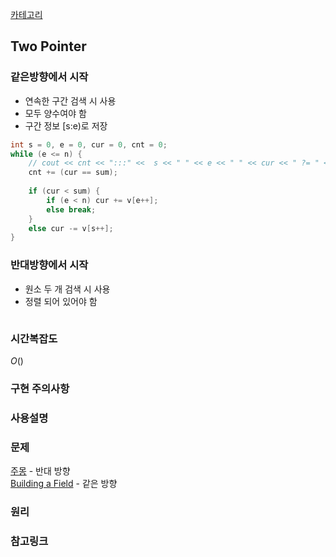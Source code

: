 [카테고리](/README.md)
## Two Pointer <!-- TODO -->
### 같은방향에서 시작
- 연속한 구간 검색 시 사용
- 모두 양수여야 함
- 구간 정보 [s:e)로 저장
```cpp
int s = 0, e = 0, cur = 0, cnt = 0;
while (e <= n) {
    // cout << cnt << ":::" <<  s << " " << e << " " << cur << " ?= " << sum << "\n";
    cnt += (cur == sum);
    
    if (cur < sum) {
        if (e < n) cur += v[e++];
        else break;
    }
    else cur -= v[s++];
}
```
### 반대방향에서 시작
- 원소 두 개 검색 시 사용
- 정렬 되어 있어야 함
```cpp

```
### 시간복잡도 
$O()$   

### 구현 주의사항


### 사용설명


### 문제
[주몽](https://www.acmicpc.net/problem/1940) - 반대 방향   
[Building a Field](https://www.acmicpc.net/problem/16522) - 같은 방향   

### 원리


### 참고링크